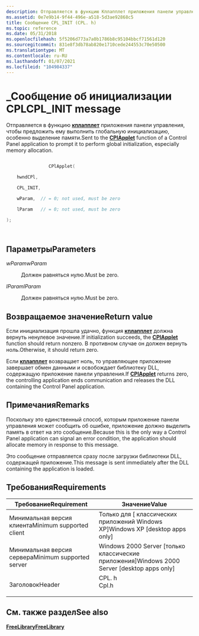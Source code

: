```yaml
---
description: Отправляется в функцию Кплапплет приложения панели управления, чтобы предложить ему выполнить глобальную инициализацию, особенно выделение памяти.
ms.assetid: 0e7e9b14-9f44-496e-a518-5d3ae92868c5
title: Сообщение CPL_INIT (CPL. h)
ms.topic: reference
ms.date: 05/31/2018
ms.openlocfilehash: 5f5206d773a7a0b1786b8c95104bbcf71561d120
ms.sourcegitcommit: 831e8f3db78ab820e1710cede244553c70e50500
ms.translationtype: MT
ms.contentlocale: ru-RU
ms.lasthandoff: 01/07/2021
ms.locfileid: "104984337"
---
```

# <a name="cpl_init-message"></a><span data-ttu-id="e2685-103">\_Сообщение об инициализации CPL</span><span class="sxs-lookup"><span data-stu-id="e2685-103">CPL\_INIT message</span></span>

<span data-ttu-id="e2685-104">Отправляется в функцию [**кплапплет**](/windows/win32/api/cpl/nc-cpl-applet_proc) приложения панели управления, чтобы предложить ему выполнить глобальную инициализацию, особенно выделение памяти.</span><span class="sxs-lookup"><span data-stu-id="e2685-104">Sent to the [**CPlApplet**](/windows/win32/api/cpl/nc-cpl-applet_proc) function of a Control Panel application to prompt it to perform global initialization, especially memory allocation.</span></span>


```C++

                CPlApplet(

    hwndCPl,

    CPL_INIT,

    wParam,  // = 0; not used, must be zero

    lParam   // = 0; not used, must be zero 

);

            
```



## <a name="parameters"></a><span data-ttu-id="e2685-105">Параметры</span><span class="sxs-lookup"><span data-stu-id="e2685-105">Parameters</span></span>

<dl> <dt>

<span data-ttu-id="e2685-106">*wParam*</span><span class="sxs-lookup"><span data-stu-id="e2685-106">*wParam*</span></span> 
</dt> <dd><span data-ttu-id="e2685-107">Должен равняться нулю.</span><span class="sxs-lookup"><span data-stu-id="e2685-107">Must be zero.</span></span></dd> <dt>

<span data-ttu-id="e2685-108">*lParam*</span><span class="sxs-lookup"><span data-stu-id="e2685-108">*lParam*</span></span> 
</dt> <dd><span data-ttu-id="e2685-109">Должен равняться нулю.</span><span class="sxs-lookup"><span data-stu-id="e2685-109">Must be zero.</span></span></dd> </dl>

## <a name="return-value"></a><span data-ttu-id="e2685-110">Возвращаемое значение</span><span class="sxs-lookup"><span data-stu-id="e2685-110">Return value</span></span>

<span data-ttu-id="e2685-111">Если инициализация прошла удачно, функция [**кплапплет**](/windows/win32/api/cpl/nc-cpl-applet_proc) должна вернуть ненулевое значение.</span><span class="sxs-lookup"><span data-stu-id="e2685-111">If initialization succeeds, the [**CPlApplet**](/windows/win32/api/cpl/nc-cpl-applet_proc) function should return nonzero.</span></span> <span data-ttu-id="e2685-112">В противном случае он должен вернуть ноль.</span><span class="sxs-lookup"><span data-stu-id="e2685-112">Otherwise, it should return zero.</span></span>

<span data-ttu-id="e2685-113">Если [**кплапплет**](/windows/win32/api/cpl/nc-cpl-applet_proc) возвращает ноль, то управляющее приложение завершает обмен данными и освобождает библиотеку DLL, содержащую приложение панели управления.</span><span class="sxs-lookup"><span data-stu-id="e2685-113">If [**CPlApplet**](/windows/win32/api/cpl/nc-cpl-applet_proc) returns zero, the controlling application ends communication and releases the DLL containing the Control Panel application.</span></span>

## <a name="remarks"></a><span data-ttu-id="e2685-114">Примечания</span><span class="sxs-lookup"><span data-stu-id="e2685-114">Remarks</span></span>

<span data-ttu-id="e2685-115">Поскольку это единственный способ, которым приложение панели управления может сообщить об ошибке, приложение должно выделить память в ответ на это сообщение.</span><span class="sxs-lookup"><span data-stu-id="e2685-115">Because this is the only way a Control Panel application can signal an error condition, the application should allocate memory in response to this message.</span></span>

<span data-ttu-id="e2685-116">Это сообщение отправляется сразу после загрузки библиотеки DLL, содержащей приложение.</span><span class="sxs-lookup"><span data-stu-id="e2685-116">This message is sent immediately after the DLL containing the application is loaded.</span></span>

## <a name="requirements"></a><span data-ttu-id="e2685-117">Требования</span><span class="sxs-lookup"><span data-stu-id="e2685-117">Requirements</span></span>



| <span data-ttu-id="e2685-118">Требование</span><span class="sxs-lookup"><span data-stu-id="e2685-118">Requirement</span></span> | <span data-ttu-id="e2685-119">Значение</span><span class="sxs-lookup"><span data-stu-id="e2685-119">Value</span></span> |
|-------------------------------------|----------------------------------------------------------------------------------|
| <span data-ttu-id="e2685-120">Минимальная версия клиента</span><span class="sxs-lookup"><span data-stu-id="e2685-120">Minimum supported client</span></span><br/> | <span data-ttu-id="e2685-121">Только для \[ классических приложений Windows XP\]</span><span class="sxs-lookup"><span data-stu-id="e2685-121">Windows XP \[desktop apps only\]</span></span><br/>                                      |
| <span data-ttu-id="e2685-122">Минимальная версия сервера</span><span class="sxs-lookup"><span data-stu-id="e2685-122">Minimum supported server</span></span><br/> | <span data-ttu-id="e2685-123">Windows 2000 Server \[только классические приложения\]</span><span class="sxs-lookup"><span data-stu-id="e2685-123">Windows 2000 Server \[desktop apps only\]</span></span><br/>                             |
| <span data-ttu-id="e2685-124">Заголовок</span><span class="sxs-lookup"><span data-stu-id="e2685-124">Header</span></span><br/>                   | <dl> <span data-ttu-id="e2685-125"><dt>CPL. h</dt></span><span class="sxs-lookup"><span data-stu-id="e2685-125"><dt>Cpl.h</dt></span></span> </dl> |



## <a name="see-also"></a><span data-ttu-id="e2685-126">См. также раздел</span><span class="sxs-lookup"><span data-stu-id="e2685-126">See also</span></span>

<dl> <dt>

[<span data-ttu-id="e2685-127">**FreeLibrary**</span><span class="sxs-lookup"><span data-stu-id="e2685-127">**FreeLibrary**</span></span>](/windows/win32/api/libloaderapi/nf-libloaderapi-freelibrary)
</dt> </dl>

 

 
